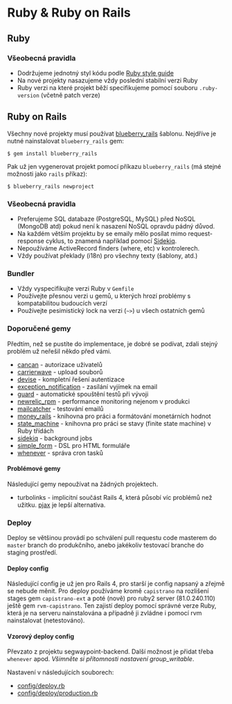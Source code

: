 # Ruby & Ruby on Rails

## Ruby

### Všeobecná pravidla

* Dodržujeme jednotný styl kódu podle [Ruby style guide](
https://github.com/bbatsov/ruby-style-guide)
* Na nové projekty nasazujeme vždy poslední stabilní verzi Ruby
* Ruby verzi na které projekt běží specifikujeme pomocí souboru `.ruby-version`
(včetně patch verze)


## Ruby on Rails

Všechny nové projekty musí používat [blueberry_rails](
https://github.com/blueberryapps/blueberry_rails) šablonu. Nejdříve je nutné 
nainstalovat `blueberry_rails` gem:

    $ gem install blueberry_rails

Pak už jen vygenerovat projekt pomocí příkazu `blueberry_rails` (má 
stejné možnosti jako `rails` příkaz):

    $ blueberry_rails newproject


### Všeobecná pravidla

* Preferujeme SQL databaze (PostgreSQL, MySQL) před NoSQL (MongoDB atd) pokud
není k nasazení NoSQL opravdu pádný důvod.
* Na každém větším projektu by se emaily mělo posílat mimo 
request-response cyklus, to znamená například pomocí [Sidekiq](
https://github.com/mperham/sidekiq).
* Nepoužíváme ActiveRecord finders (where, etc) v kontrolerech.
* Vždy používat překlady (i18n) pro všechny texty (šablony, atd.)

### Bundler

* Vždy vyspecifikujte verzi Ruby v `Gemfile`
* Používejte přesnou verzi u gemů, u kterých hrozí problémy s 
kompatabilitou budoucích verzí
* Používejte pesimistický lock na verzi (`~>`) u všech ostatních gemů

### Doporučené gemy

Předtím, než se pustíte do implementace, je dobré se podívat, zdali 
stejný problém už neřešil někdo před vámi.

* [cancan](https://github.com/ryanb/cancan) - autorizace uživatelů 
* [carrierwave](https://github.com/jnicklas/carrierwave) - upload souborů
* [devise](https://github.com/plataformatec/devise) - kompletní řešení autentizace
* [exception_notification](https://github.com/smartinez87/exception_notification) -
 zasílání vyjímek na email
* [guard](https://github.com/guard/guard) - automatické spouštění testů při vývoji
* [newrelic_rpm](https://github.com/newrelic/rpm) - performance monitoring nejenom v produkci
* [mailcatcher](http://mailcatcher.me/) - testování emailů
* [money_rails](https://github.com/RubyMoney/money-rails) - knihovna pro práci a 
formátování monetárních hodnot
* [state_machine](https://github.com/pluginaweek/state_machine) - knihovna pro práci se stavy 
(finite state machine) v Ruby třídách
* [sidekiq](https://github.com/mperham/sidekiq) - background jobs
* [simple_form](https://github.com/plataformatec/simple_form) - DSL pro HTML formuláře
* [whenever](https://github.com/javan/whenever) - správa cron tasků

#### Problémové gemy

Následující gemy nepoužívat na žádných projektech.

* turbolinks - implicitní součást Rails 4, která působí víc problémů 
než užitku. [pjax](https://github.com/defunkt/jquery-pjax) je lepší 
alternativa.

### Deploy

Deploy se většinou provádí po schválení pull requestu code masterem do `master`
branch do produkčního, anebo jakékoliv testovací branche do staging prostředí.

#### Deploy config

Následující config je už jen pro Rails 4, pro starší je config napsaný a zřejmě
se nebude měnit. Pro deploy používáme kromě `capistrano` na rozlišení stages 
gem `capistrano-ext` a poté (nově) pro ruby2 server (81.0.240.110) ještě gem
`rvm-capistrano`.  Ten zajistí deploy pomocí správné verze Ruby, která je na 
serveru nainstalována a případně ji zvládne i pomocí rvm nainstalovat (netestováno).

#### Vzorový deploy config

Převzato z projektu segwaypoint-backend. Další možnost je přidat třeba `whenever` 
apod. *Všimněte si přítomnosti nastavení group_writable*.

Nastavení v následujících souborech:
* [config/deploy.rb](examples/deploy.rb)
* [config/deploy/production.rb](examples/deploy-production.rb)

